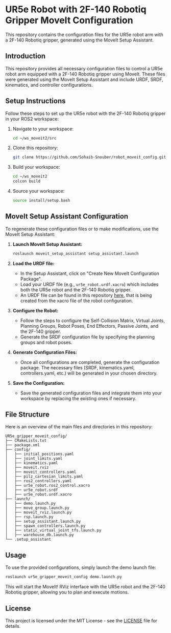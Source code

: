 # UR5e Robot with 2F-140 Robotiq Gripper MoveIt Configuration

This repository contains the configuration files for the UR5e robot arm with a 2F-140 Robotiq gripper, generated using the MoveIt Setup Assistant. 


## Introduction

This repository provides all necessary configuration files to control a UR5e robot arm equipped with a 2F-140 Robotiq gripper using MoveIt. These files were generated using the MoveIt Setup Assistant and include URDF, SRDF, kinematics, and controller configurations.

## Setup Instructions

Follow these steps to set up the UR5e robot with the 2F-140 Robotiq gripper in your ROS2 workspace:


1. Navigate to your workspace:
   ```bash
   cd ~/ws_moveit2/src
   ```

2. Clone this repository:
   ```bash
   git clone https://github.com/Sohaib-Snouber/robot_moveit_config.git
   ```

3. Build your workspace:
   ```bash
   cd ~/ws_moveit2
   colcon build
   ```

4. Source your workspace:
   ```bash
   source install/setup.bash
   ```

## MoveIt Setup Assistant Configuration

To regenerate these configuration files or to make modifications, use the MoveIt Setup Assistant:

1. **Launch MoveIt Setup Assistant:**
   ```bash
   roslaunch moveit_setup_assistant setup_assistant.launch
   ```

2. **Load the URDF file:**
   - In the Setup Assistant, click on "Create New MoveIt Configuration Package".
   - Load your URDF file (e.g., `ur5e_robot.urdf.xacro`) which includes both the UR5e robot and the 2F-140 Robotiq gripper.
   - An URDF file can be found in this repository [here](https://github.com/Sohaib-Snouber/UR5e_robotiq_gripper_RViz.git), that is being created from the xacro file of the robot configuration.

3. **Configure the Robot:**
   - Follow the steps to configure the Self-Collision Matrix, Virtual Joints, Planning Groups, Robot Poses, End Effectors, Passive Joints, and the 2F-140 gripper.
   - Generate the SRDF configuration file by specifying the planning groups and robot poses.
   
4. **Generate Configuration Files:**
   - Once all configurations are completed, generate the configuration package. The necessary files (SRDF, kinematics.yaml, controllers.yaml, etc.) will be generated in your chosen directory.

5. **Save the Configuration:**
   - Save the generated configuration files and integrate them into your workspace by replacing the existing ones if necessary.

## File Structure

Here is an overview of the main files and directories in this repository:

```plaintext
UR5e_gripper_moveit_config/
├── CMakeLists.txt
├── package.xml
├── config/
│   ├── initial_positions.yaml
│   ├── joint_limits.yaml
│   ├── kinematics.yaml
│   ├── moveit.rviz
│   ├── moveit_controllers.yaml
│   ├── pilz_cartesian_limits.yaml
│   ├── ros2_controllers.yaml
│   ├── ur5e_robot.ros2_control.xacro
│   ├── ur5e_robot.srdf
│   ├── ur5e_robot.urdf.xacro
├── launch/
│   ├── demo.launch.py
│   ├── move_group.launch.py
│   ├── moveit_rviz.launch.py
│   ├── rsp.launch.py
│   ├── setup_assistant.launch.py
│   ├── spawn_controllers.launch.py
│   ├── static_virtual_joint_tfs.launch.py
│   ├── warehouse_db.launch.py
└── .setup_assistant
```

## Usage

To use the provided configurations, simply launch the demo launch file:

```bash
roslaunch ur5e_gripper_moveit_config demo.launch.py
```

This will start the MoveIt! RViz interface with the UR5e robot and the 2F-140 Robotiq gripper, allowing you to plan and execute motions.


## License

This project is licensed under the MIT License - see the [LICENSE](LICENSE) file for details.

